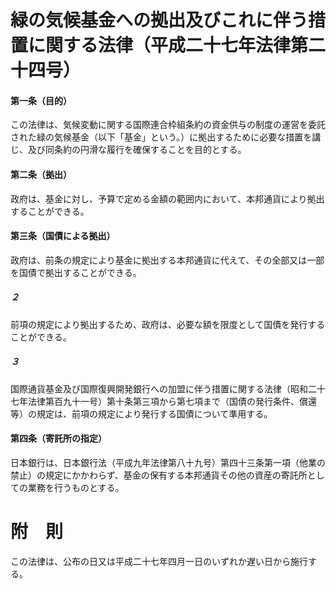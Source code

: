 # 緑の気候基金への拠出及びこれに伴う措置に関する法律（平成二十七年法律第二十四号）
#### 第一条（目的）
この法律は、気候変動に関する国際連合枠組条約の資金供与の制度の運営を委託された緑の気候基金（以下「基金」という。）に拠出するために必要な措置を講じ、及び同条約の円滑な履行を確保することを目的とする。
#### 第二条（拠出）
政府は、基金に対し、予算で定める金額の範囲内において、本邦通貨により拠出することができる。
#### 第三条（国債による拠出）
政府は、前条の規定により基金に拠出する本邦通貨に代えて、その全部又は一部を国債で拠出することができる。
##### ２
前項の規定により拠出するため、政府は、必要な額を限度として国債を発行することができる。
##### ３
国際通貨基金及び国際復興開発銀行への加盟に伴う措置に関する法律（昭和二十七年法律第百九十一号）第十条第三項から第七項まで（国債の発行条件、償還等）の規定は、前項の規定により発行する国債について準用する。
#### 第四条（寄託所の指定）
日本銀行は、日本銀行法（平成九年法律第八十九号）第四十三条第一項（他業の禁止）の規定にかかわらず、基金の保有する本邦通貨その他の資産の寄託所としての業務を行うものとする。
# 附　則
この法律は、公布の日又は平成二十七年四月一日のいずれか遅い日から施行する。
